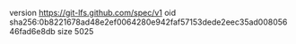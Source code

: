 version https://git-lfs.github.com/spec/v1
oid sha256:0b8221678ad48e2ef0064280e942faf57153dede2eec35ad00805646fad6e8db
size 5025

